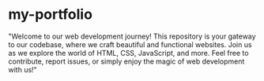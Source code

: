 # my-portfolio
"Welcome to our web development journey! This repository is your gateway to our codebase, where we craft beautiful and functional websites. Join us as we explore the world of HTML, CSS, JavaScript, and more. Feel free to contribute, report issues, or simply enjoy the magic of web development with us!"
